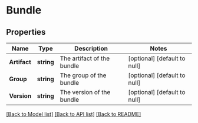 # Bundle

## Properties
Name | Type | Description | Notes
------------ | ------------- | ------------- | -------------
**Artifact** | **string** | The artifact of the bundle | [optional] [default to null]
**Group** | **string** | The group of the bundle | [optional] [default to null]
**Version** | **string** | The version of the bundle | [optional] [default to null]

[[Back to Model list]](../README.md#documentation-for-models) [[Back to API list]](../README.md#documentation-for-api-endpoints) [[Back to README]](../README.md)

